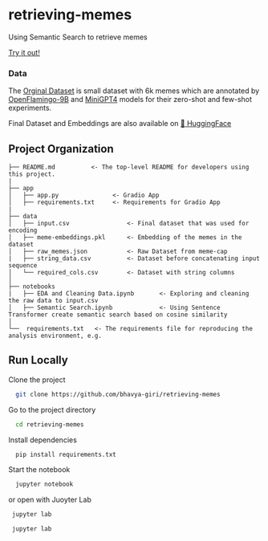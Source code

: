 retrieving-memes
==============================

Using Semantic Search to retrieve memes

[Try it out!](https://huggingface.co/spaces/bhavyagiri/retrieving-memes)

### Data

The [Orginal Dataset](https://github.com/eujhwang/meme-cap) is small dataset with 6k memes which are annotated by [OpenFlamingo-9B](https://github.com/mlfoundations/open_flamingo) and [MiniGPT4](https://github.com/Vision-CAIR/MiniGPT-4) models for their zero-shot and few-shot experiments. 

Final Dataset and Embeddings are also available on [🤗 HuggingFace](https://huggingface.co/datasets/bhavyagiri/semantic-memes)

Project Organization
------------
    ├── README.md          <- The top-level README for developers using this project.
    |
    ├── app
    │   ├── app.py               <- Gradio App
    │   ├── requirements.txt     <- Requirements for Gradio App
    |
    ├── data
    │   ├── input.csv                <- Final dataset that was used for encoding
    │   ├── meme-embeddings.pkl      <- Embedding of the memes in the dataset
    │   ├── raw_memes.json           <- Raw Dataset from meme-cap
    |   ├── string_data.csv          <- Dataset before concatenating input sequence
    │   └── required_cols.csv        <- Dataset with string columns
    │
    ├── notebooks          
    |   ├── EDA and Cleaning Data.ipynb       <- Exploring and cleaning the raw data to input.csv
    │   ├── Semantic Search.ipynb             <- Using Sentence Transformer create semantic search based on cosine similarity
    │
    └──  requirements.txt   <- The requirements file for reproducing the analysis environment, e.g.

 ## Run Locally

Clone the project

```bash
  git clone https://github.com/bhavya-giri/retrieving-memes
```

Go to the project directory

```bash
  cd retrieving-memes
```

Install dependencies

```bash
  pip install requirements.txt
```

Start the notebook

```bash
  jupyter notebook
```
or open with Juoyter Lab

```bash
 jupyter lab
```


```bash
 jupyter lab
```
